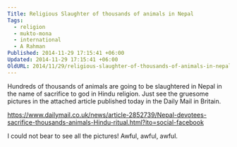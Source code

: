 ```yaml
---
Title: Religious Slaughter of thousands of animals in Nepal
Tags:
  - religion
  - mukto-mona
  - international
  - A Rahman
Published: 2014-11-29 17:15:41 +06:00
Updated: 2014-11-29 17:15:41 +06:00
OldURL: 2014/11/29/religious-slaughter-of-thousands-of-animals-in-nepal/
---
```


Hundreds of thousands of animals are going to be slaughtered in Nepal in the name of sacrifice to god in Hindu religion. Just see the gruesome pictures in the attached article published today in the Daily Mail in Britain.

https://www.dailymail.co.uk/news/article-2852739/Nepal-devotees-sacrifice-thousands-animals-Hindu-ritual.html?ito=social-facebook

I could not bear to see all the pictures! Awful, awful, awful. 
